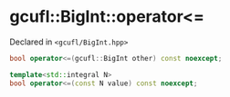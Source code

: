 # gcufl::BigInt::operator<=
Declared in `<gcufl/BigInt.hpp>`
```cpp
bool operator<=(gcufl::BigInt other) const noexcept;

template<std::integral N>
bool operator<=(const N value) const noexcept;
```
